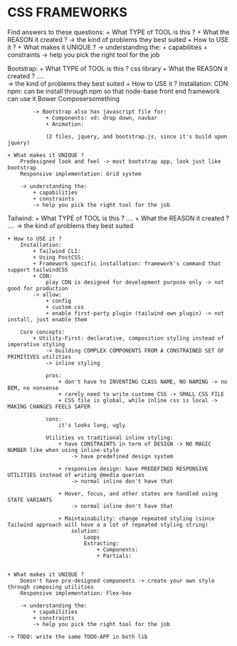 # CSS FRAMEWORKS 
Find answers to these questions: 
    + What TYPE of TOOL is this ?
    + What the REASON it created ? 
        -> the kind of problems they best suited 
    + How to USE it ? 
    + What makes it UNIQUE ? 
        -> understanding the: 
            + capabilities 
            + constraints 
            -> help you pick the right tool for the job 

Bootstrap: 
    + What TYPE of TOOL is this ?
        css library 
    + What the REASON it created ? 
        ....        
        -> the kind of problems they best suited 
    + How to USE it ? 
        Installation:
            CDN:
            npm:
                can be install through npm so that node-base front end framework can use it 
            Bower
            Composersomething

            -> Bootstrap also has javascript file for:
                + Components: vd: drop down, navbar
                + Animation: 

                (2 files, jquery, and bootstrap.js, since it's build upon jquery)
            
    + What makes it UNIQUE ? 
        Predesigned look and feel -> most bootstrap app, look just like bootstrap  
        Responsive implementation: Grid system 

        -> understanding the: 
            + capabilities 
            + constraints 
            -> help you pick the right tool for the job 

Tailwind:
    + What TYPE of TOOL is this ?
        ....
    + What the REASON it created ? 
        ....
        -> the kind of problems they best suited 

    + How to USE it ? 
        Installation:
            + Tailwind CLI:
            + Using PostCSS:
            + Framework specific installation: framework's command that support tailwindCSS
            + CDN: 
                play CDN is designed for development purpose only -> not good for production
            -> allow:
                + config
                + custom css
                + enable first-party plugin (tailwind own plugin) -> not install, just enable them

        Core concepts:
            + Utility-First: declarative, composition styling instead of imperative styling  
                -> building COMPLEX COMPONENTS FROM A CONSTRAINED SET OF PRIMITIVES utilities
                -> inline styling

                pros:
                    + don't have to INVENTING CLASS NAME, NO NAMING -> no BEM, no nonsense
                    + rarely need to write custome CSS -> SMALL CSS FILE
                    + CSS file is global, while inline css is local -> MAKING CHANGES FEELS SAFER

                cons:
                    it's looks long, ugly
                
                Utilities vs traditional inline styling:
                    + have CONSTRAINTS in term of DESIGN -> NO MAGIC NUMBER like when using inline-style
                        -> have predefined design system

                    + responsive design: have PREDEFINED RESPONSIVE UTILITIES instead of writing @media queries 
                        -> normal inline don't have that

                    + Hover, focus, and other states are handled using STATE VARIANTS
                        -> normal inline don't have that 

                    + Maintainability: change repeated styling (since Tailwind approach will have a a lot of repeated styling string)
                        solution:
                            Loops
                            Extracting:
                                + Components:
                                + Partials:


    + What makes it UNIQUE ? 
        Doesn't have pre-designed components -> create your own style through composing utilities
        Responsive implementation: Flex-box

        -> understanding the: 
            + capabilities 
            + constraints 
            -> help you pick the right tool for the job 

    -> TODO: write the same TODO-APP in both lib